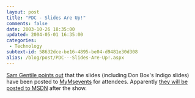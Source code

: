 ```yaml
---
layout: post
title: "PDC - Slides Are Up!"
comments: false
date: 2003-10-26 18:35:00
updated: 2004-05-01 16:35:00
categories:
 - Technology
subtext-id: 58632dce-be16-4895-be04-d9481e30d308
alias: /blog/post/PDC---Slides-Are-Up!.aspx
---
```



[Sam Gentile points out](http://www.samgentile.com/blog/posts/10351.aspx) that the slides (including Don Box's Indigo slides) have been posted to [MyMsevents](http://mymsevents.com/MyMSEvents/Default.aspx) for attendees. Apparently [they will be posted to MSDN](http://www.scotg.net/permalink.aspx/428e0420-2d37-4395-974a-97c94f31c784) after the show.
